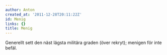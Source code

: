```yaml
---
author: Anton
created_at: '2011-12-28T20:11:22Z'
id: Menig
links: {}
title: Menig
---
```


Generellt sett den näst lägsta militära graden (över rekryt); menigen för inte befäl.
